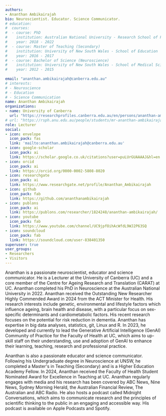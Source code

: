 ```yaml
---
authors:
- Ananthan Ambikairajah
bio: Neuroscientist. Educator. Science Communicator.
# education:
#  courses:
#  - course: PhD
#    institution: Australian National University - Research School of Population Health
#    year: 2018 - 2022
#  - course: Master of Teaching (Secondary)
#    institution: University of New South Wales - School of Education
#    year: 2016 - 2017
#  - course: Bachelor of Science (Neuroscience)
#    institution: University of New South Wales - School of Medical Science
#    year: 2012 - 2015
    
email: "ananthan.ambikairajah@canberra.edu.au"
# interests:
# - Neuroscience
# - Education
# - Science Communication
name: Ananthan Ambikairajah
organizations:
- name: University of Canberra
  url: "https://researchprofiles.canberra.edu.au/en/persons/ananthan-ambikairajah"
# url: "https://rsph.anu.edu.au/people/students/mr-ananthan-ambikairajah"
role: Lecturer
social:
- icon: envelope
  icon_pack: fas
  link: 'mailto:ananthan.ambikairajah@canberra.edu.au'
- icon: google-scholar
  icon_pack: ai
  link: https://scholar.google.co.uk/citations?user=puLUrGUAAAAJ&hl=en
- icon: orcid
  icon_pack: ai
  link: https://orcid.org/0000-0002-5808-8020
- icon: researchgate
  icon_pack: ai
  link: https://www.researchgate.net/profile/Ananthan_Ambikairajah
- icon: github
  icon_pack: fab
  link: https://github.com/ananthanambikairajah
- icon: publons
  icon_pack: ai
  link: https://publons.com/researcher/1824248/ananthan-ambikairajah/
- icon: youtube
  icon_pack: fab
  link: https://www.youtube.com/channel/UC9jpfOihAcWfdL9WJ2P63SQ
- icon: soundcloud
  icon_pack: fab
  link: https://soundcloud.com/user-838401350
superuser: true
user_groups:
- Researchers
- Visitors
---
```


Ananthan is a passionate neuroscientist, educator and science communicator. He is a Lecturer at the University of Canberra (UC) and a core member of the Centre for Ageing Research and Translation (CARAT) at UC. Ananthan completed his PhD in Neuroscience at the Australian National University in 2022. Ananthan received the Outstanding New Researcher Highly Commended Award in 2024 from the ACT Minister for Health. His research interests include genetic, environmental and lifestyle factors which influence ageing, brain health and disease, with a particular focus on sex-specific determinants and cardiometabolic factors. His recent research focuses on the potential for risk reduction in dementia. Ananthan has expertise in big data analyses, statistics, git, Linux and R. In 2023, he developed and currently to lead the Generative Artificial Intelligence (GenAI) Community of Practice for the Faculty of Health at UC, which aims to up-skill staff on their understanding, use and adoption of GenAI to enhance their learning, teaching, research and professional practice. 

Ananthan is also a passionate educator and science communicator. Following his Undergraduate degree in Neuroscience at UNSW, he completed a Master's in Teaching (Secondary) and is a Higher Education Academy Fellow. In 2024, Ananthan received the Faculty of Health Student Nominated Award for Excellence in Teaching at UC. Ananthan regularly engages with media and his research has been covered by ABC News, Nine News, Sydney Morning Herald, the Australian Financial Review, The Australian and ABC Radio. He also hosts a podcast called Midnight Conversations, which aims to communicate research and the principles of scientific thinking to the public in an engaging and accessible way. His podcast is available on Apple Podcasts and Spotify. 